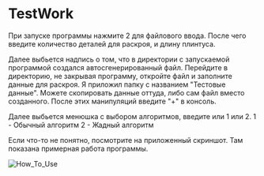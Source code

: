 # TestWork

При запуске программы нажмите 2 для файлового ввода. 
После чего введите количество деталей для раскроя, и длину плинтуса.

Далее выбьется надпись о том, что в директории с запускаемой программой создался автосгенерированный файл.
Перейдите в директорию, не закрывая программу, откройте файл и заполните данные для раскроя.
Я приложил папку с названием "Тестовые данные". Можете скопировать данные оттуда, либо сам файл вместо созданного.
После этих манипуляций введите "+" в консоль.

Далее выбьется менюшка с выбором алгоритмов, введите или 1 или 2.
1 - Обычный алгоритм
2 - Жадный алгоритм

Если что-то не понятно, посмотрите на приложенный скриншот. Там показана примерная работа программы.

![How_To_Use](https://github.com/0xReadMe/0xLinearCutting/assets/87978490/da054b2c-6a4d-4072-b8e4-4510414a607f)
